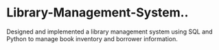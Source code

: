 # Library-Management-System..
Designed and implemented a library management system using SQL and      Python to manage book inventory and borrower information.
